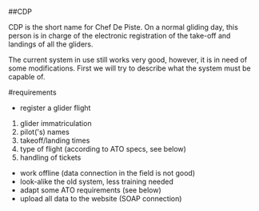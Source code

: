 ##CDP

CDP is the short name for Chef De Piste. On a normal gliding day, this person is in charge 
of the electronic registration of the take-off and landings of all the gliders. 

The current system in use still works very good, however, it is in need of some modifications. 
First we will try to describe what the system must be capable of.


#requirements

* register a glider flight
1.  glider immatriculation
2.  pilot('s) names
3.  takeoff/landing times
4.  type of flight (according to ATO specs, see below)
5.  handling of tickets 
* work offline (data connection in the field is not good)
* look-alike the old system, less training needed
* adapt some ATO requirements (see below)
* upload all data to the website (SOAP connection)
 



